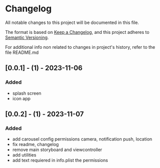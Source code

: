 # Changelog

All notable changes to this project will be documented in this file.

The format is based on [Keep a Changelog](https://keepachangelog.com/en/1.0.0/),
and this project adheres to [Semantic Versioning](https://semver.org/spec/v2.0.0.html).

For additional info non related to changes in project's history, refer to the file README.md

## [0.0.1] - (1) - 2023-11-06
### Added
- splash screen
- icon app

## [0.0.2] - (1) - 2023-11-07
### Added
- add carousel config permissions camera, notification push, location
- fix readme, changelog
- remove main storyboard and viewcontroller
- add utilities
- add text requiered in info.plist the permissions
